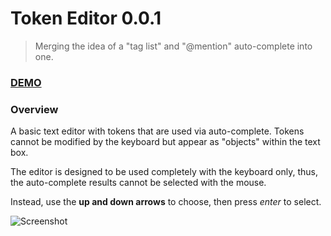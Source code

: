 # Token Editor 0.0.1

> Merging the idea of a "tag list" and "@mention" auto-complete into one.

### [DEMO](http://kjantzer.github.io/backbone-token-editor/)


### Overview

A basic text editor with tokens that are used via auto-complete. Tokens cannot be modified by the keyboard but appear as "objects" within the text box.

The editor is designed to be used completely with the keyboard only, thus, the auto-complete results cannot be selected with the mouse.

Instead, use the **up and down arrows** to choose, then press *enter* to select.

![Screenshot](http://i.imgur.com/gCMgyCL.png)